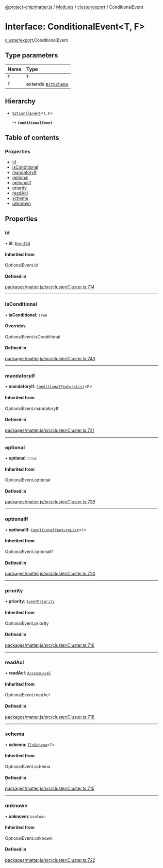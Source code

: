 [@project-chip/matter.js](../README.md) / [Modules](../modules.md) / [cluster/export](../modules/cluster_export.md) / ConditionalEvent

# Interface: ConditionalEvent<T, F\>

[cluster/export](../modules/cluster_export.md).ConditionalEvent

## Type parameters

| Name | Type |
| :------ | :------ |
| `T` | `T` |
| `F` | extends [`BitSchema`](../modules/schema_export.md#bitschema) |

## Hierarchy

- [`OptionalEvent`](../modules/cluster_export.md#optionalevent)<`T`, `F`\>

  ↳ **`ConditionalEvent`**

## Table of contents

### Properties

- [id](cluster_export.ConditionalEvent.md#id)
- [isConditional](cluster_export.ConditionalEvent.md#isconditional)
- [mandatoryIf](cluster_export.ConditionalEvent.md#mandatoryif)
- [optional](cluster_export.ConditionalEvent.md#optional)
- [optionalIf](cluster_export.ConditionalEvent.md#optionalif)
- [priority](cluster_export.ConditionalEvent.md#priority)
- [readAcl](cluster_export.ConditionalEvent.md#readacl)
- [schema](cluster_export.ConditionalEvent.md#schema)
- [unknown](cluster_export.ConditionalEvent.md#unknown)

## Properties

### id

• **id**: [`EventId`](../modules/datatype_export.md#eventid)

#### Inherited from

OptionalEvent.id

#### Defined in

[packages/matter.js/src/cluster/Cluster.ts:714](https://github.com/project-chip/matter.js/blob/ac2c2688/packages/matter.js/src/cluster/Cluster.ts#L714)

___

### isConditional

• **isConditional**: ``true``

#### Overrides

OptionalEvent.isConditional

#### Defined in

[packages/matter.js/src/cluster/Cluster.ts:743](https://github.com/project-chip/matter.js/blob/ac2c2688/packages/matter.js/src/cluster/Cluster.ts#L743)

___

### mandatoryIf

• **mandatoryIf**: [`ConditionalFeatureList`](../modules/cluster_export.md#conditionalfeaturelist)<`F`\>

#### Inherited from

OptionalEvent.mandatoryIf

#### Defined in

[packages/matter.js/src/cluster/Cluster.ts:721](https://github.com/project-chip/matter.js/blob/ac2c2688/packages/matter.js/src/cluster/Cluster.ts#L721)

___

### optional

• **optional**: ``true``

#### Inherited from

OptionalEvent.optional

#### Defined in

[packages/matter.js/src/cluster/Cluster.ts:739](https://github.com/project-chip/matter.js/blob/ac2c2688/packages/matter.js/src/cluster/Cluster.ts#L739)

___

### optionalIf

• **optionalIf**: [`ConditionalFeatureList`](../modules/cluster_export.md#conditionalfeaturelist)<`F`\>

#### Inherited from

OptionalEvent.optionalIf

#### Defined in

[packages/matter.js/src/cluster/Cluster.ts:720](https://github.com/project-chip/matter.js/blob/ac2c2688/packages/matter.js/src/cluster/Cluster.ts#L720)

___

### priority

• **priority**: [`EventPriority`](../enums/cluster_export.EventPriority.md)

#### Inherited from

OptionalEvent.priority

#### Defined in

[packages/matter.js/src/cluster/Cluster.ts:716](https://github.com/project-chip/matter.js/blob/ac2c2688/packages/matter.js/src/cluster/Cluster.ts#L716)

___

### readAcl

• **readAcl**: [`AccessLevel`](../enums/cluster_export.AccessLevel.md)

#### Inherited from

OptionalEvent.readAcl

#### Defined in

[packages/matter.js/src/cluster/Cluster.ts:718](https://github.com/project-chip/matter.js/blob/ac2c2688/packages/matter.js/src/cluster/Cluster.ts#L718)

___

### schema

• **schema**: [`TlvSchema`](../classes/tlv_export.TlvSchema.md)<`T`\>

#### Inherited from

OptionalEvent.schema

#### Defined in

[packages/matter.js/src/cluster/Cluster.ts:715](https://github.com/project-chip/matter.js/blob/ac2c2688/packages/matter.js/src/cluster/Cluster.ts#L715)

___

### unknown

• **unknown**: `boolean`

#### Inherited from

OptionalEvent.unknown

#### Defined in

[packages/matter.js/src/cluster/Cluster.ts:722](https://github.com/project-chip/matter.js/blob/ac2c2688/packages/matter.js/src/cluster/Cluster.ts#L722)
